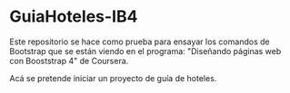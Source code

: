 # GuiaHoteles-IB4
Este repositorio se hace como prueba para ensayar los comandos de Bootstrap que se están viendo en el programa: "Diseñando páginas web con Booststrap 4" de Coursera.

Acá se pretende iniciar un proyecto de guía de hoteles.
